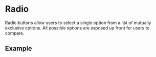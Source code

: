 <script setup>
  import Usage from './usage.md';
  import Vue from './vue.md';
  import React from './react.md';
</script>

# Radio

Radio buttons allow users to select a single option from a list of mutually exclusive options. All possible options are exposed up front for users to compare.

## Example

<theme-switcher />

<select-example />

<tabs-content>
  <template #usage>
   <usage />
  </template>
  <template #react>
   <react />
  </template>
  <template #vue>
    <vue />
  </template>
</tabs-content>